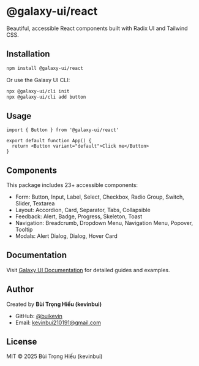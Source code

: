 # @galaxy-ui/react

Beautiful, accessible React components built with Radix UI and Tailwind CSS.

## Installation

```bash
npm install @galaxy-ui/react
```

Or use the Galaxy UI CLI:

```bash
npx @galaxy-ui/cli init
npx @galaxy-ui/cli add button
```

## Usage

```tsx
import { Button } from '@galaxy-ui/react'

export default function App() {
  return <Button variant="default">Click me</Button>
}
```

## Components

This package includes 23+ accessible components:

- Form: Button, Input, Label, Select, Checkbox, Radio Group, Switch, Slider, Textarea
- Layout: Accordion, Card, Separator, Tabs, Collapsible
- Feedback: Alert, Badge, Progress, Skeleton, Toast
- Navigation: Breadcrumb, Dropdown Menu, Navigation Menu, Popover, Tooltip
- Modals: Alert Dialog, Dialog, Hover Card

## Documentation

Visit [Galaxy UI Documentation](https://github.com/buikevin/galaxy-ui-cli) for detailed guides and examples.

## Author

Created by **Bùi Trọng Hiếu (kevinbui)**

- GitHub: [@buikevin](https://github.com/buikevin)
- Email: kevinbui210191@gmail.com

## License

MIT © 2025 Bùi Trọng Hiếu (kevinbui)
